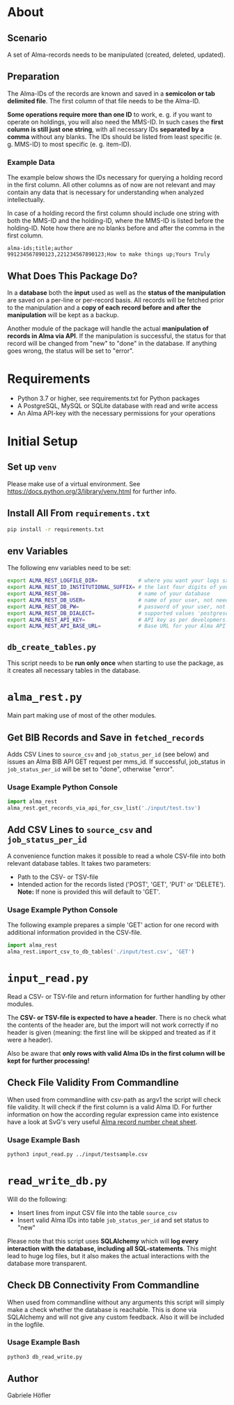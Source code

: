 # About

## Scenario
A set of Alma-records needs to be manipulated (created, deleted, updated).

## Preparation

The Alma-IDs of the records are known and saved in a **semicolon or tab
delimited file**. The first column of that file needs to be the Alma-ID.

**Some operations require more than one ID** to work, e. g. if you want to
operate on holdings, you will also need the MMS-ID. In such cases the
**first column is still just one string**, with all necessary IDs **separated
by a comma** without any blanks. The IDs should be listed from least specific
(e. g. MMS-ID) to most specific (e. g. item-ID).

### Example Data
The example below shows the IDs necessary for querying a holding record in
the first column. All other columns as of now are not relevant and may
contain any data that is necessary for understanding when analyzed intellectually.

In case of a holding record the first column should include one string with both
the MMS-ID and the holding-ID, where the MMS-ID is listed before the holding-ID.
Note how there are no blanks before and after the comma in the first column.
```text
alma-ids;title;author
991234567890123,221234567890123;How to make things up;Yours Truly
```

## What Does This Package Do?

In a **database** both the **input** used as well as the
**status of the manipulation** are saved on a per-line or per-record basis.
All records will be fetched prior to the manipulation and a
**copy of each record before and after the manipulation** will
be kept as a backup.

Another module of the package will handle the actual **manipulation of
records in Alma via API**. If the manipulation is successful, the status for that
record will be changed from "new" to "done" in the database. If anything
goes wrong, the status will be set to "error".

# Requirements

* Python 3.7 or higher, see requirements.txt for Python packages
* A PostgreSQL, MySQL or SQLite database with read and write access
* An Alma API-key with the necessary permissions for your operations

# Initial Setup

## Set up `venv`

Please make use of a virtual environment.
See https://docs.python.org/3/library/venv.html for further info.

## Install All From `requirements.txt`

```bash
pip install -r requirements.txt
```

## env Variables

The following env variables need to be set:

```bash
export ALMA_REST_LOGFILE_DIR=             # where you want your logs saved
export ALMA_REST_ID_INSTITUTIONAL_SUFFIX= # the last four digits of your Alma IDs
export ALMA_REST_DB=                      # name of your database
export ALMA_REST_DB_USER=                 # name of your user, not needed for sqlite
export ALMA_REST_DB_PW=                   # password of your user, not needed for sqlite
export ALMA_REST_DB_DIALECT=              # supported values 'postgresql', 'mysql' or 'sqlite'
export ALMA_REST_API_KEY=                 # API key as per developmers.exlibrisgroup.com
export ALMA_REST_API_BASE_URL=            # Base URL for your Alma API calls, usually ending with 'v1'
```

## `db_create_tables.py`

This script needs to be **run only once** when starting to
use the package, as it creates all necessary tables in the
database.

# `alma_rest.py`

Main part making use of most of the other modules.

## Get BIB Records and Save in `fetched_records`

Adds CSV Lines to `source_csv` and `job_status_per_id` (see below)
and issues an Alma BIB API GET request per mms_id. If successful,
job_status in `job_status_per_id` will be set to "done", otherwise
"error".

### Usage Example Python Console

```python
import alma_rest
alma_rest.get_records_via_api_for_csv_list('./input/test.tsv')
```

## Add CSV Lines to `source_csv` and `job_status_per_id`

A convenience function makes it possible to read a whole CSV-file into
both relevant database tables. It takes two parameters:
* Path to the CSV- or TSV-file
* Intended action for the records listed ('POST', 'GET', 'PUT' or 'DELETE'). **Note:** If none is provided
this will default to 'GET'.

### Usage Example Python Console

The following example prepares a simple 'GET' action for one record with additional
information provided in the CSV-file.

```python
import alma_rest
alma_rest.import_csv_to_db_tables('./input/test.csv', 'GET')
```

# `input_read.py`

Read a CSV- or TSV-file and return information for further handling by other modules.

The **CSV- or TSV-file is expected to have a header**. There is no check what the contents
of the header are, but the import will not work correctly if no header is given (meaning: the first
line will be skipped and treated as if it were a header).

Also be aware that
**only rows with valid Alma IDs in the first column will be kept for further processing!**

## Check File Validity From Commandline

When used from commandline with csv-path as argv1 the script will check file validity.
It will check if the first column is a valid Alma ID. For further information
on how the according regular expression came into existence have a look at SvG's very useful
[Alma record number cheat sheet][1].

[1]: https://knowledge.exlibrisgroup.com/Alma/Community_Knowledge/How_to_-_A_cheat_sheet_for_Alma_record_numbers

### Usage Example Bash

```bash
python3 input_read.py ../input/testsample.csv
```

# `read_write_db.py`

Will do the following:

* Insert lines from input CSV file into the table `source_csv`
* Insert valid Alma IDs into table `job_status_per_id` and set status to "new"

Please note that this script uses **SQLAlchemy** which will **log every interaction
with the database, including all SQL-statements**. This might lead to huge
log files, but it also makes the actual interactions with the database
more transparent.

## Check DB Connectivity From Commandline

When used from commandline without any arguments this script will simply make a check
whether the database is reachable. This is done via SQLAlchemy and will
not give any custom feedback. Also it will be included in the logfile.

### Usage Example Bash

```bash
python3 db_read_write.py
```

## Author

Gabriele Höfler
